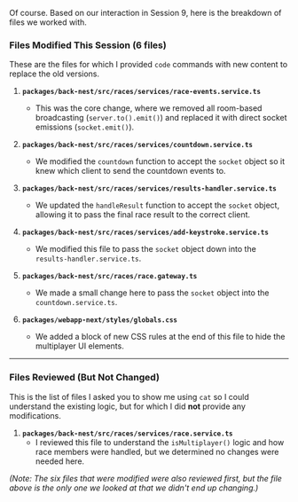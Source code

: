Of course. Based on our interaction in Session 9, here is the breakdown of files we worked with.

### Files Modified This Session (6 files)

These are the files for which I provided `code` commands with new content to replace the old versions.

1.  **`packages/back-nest/src/races/services/race-events.service.ts`**
    *   This was the core change, where we removed all room-based broadcasting (`server.to().emit()`) and replaced it with direct socket emissions (`socket.emit()`).

2.  **`packages/back-nest/src/races/services/countdown.service.ts`**
    *   We modified the `countdown` function to accept the `socket` object so it knew which client to send the countdown events to.

3.  **`packages/back-nest/src/races/services/results-handler.service.ts`**
    *   We updated the `handleResult` function to accept the `socket` object, allowing it to pass the final race result to the correct client.

4.  **`packages/back-nest/src/races/services/add-keystroke.service.ts`**
    *   We modified this file to pass the `socket` object down into the `results-handler.service.ts`.

5.  **`packages/back-nest/src/races/race.gateway.ts`**
    *   We made a small change here to pass the `socket` object into the `countdown.service.ts`.

6.  **`packages/webapp-next/styles/globals.css`**
    *   We added a block of new CSS rules at the end of this file to hide the multiplayer UI elements.

---

### Files Reviewed (But Not Changed)

This is the list of files I asked you to show me using `cat` so I could understand the existing logic, but for which I did **not** provide any modifications.

1.  **`packages/back-nest/src/races/services/race.service.ts`**
    *   I reviewed this file to understand the `isMultiplayer()` logic and how race members were handled, but we determined no changes were needed here.

*(Note: The six files that were modified were also reviewed first, but the file above is the only one we looked at that we didn't end up changing.)*